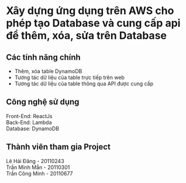 # Xây dựng ứng dụng trên AWS cho phép tạo Database và cung cấp api để thêm, xóa, sửa trên Database

## Các tính năng chính
- Thêm, xóa table DynamoDB
- Tương tác dữ liệu của table trực tiếp trên web
- Tương tác dữ liệu của table thông qua API được cung cấp

## Công nghệ sử dụng
Front-End: ReactJs <br>
Back-End: Lambda <br>
Database: DynamoDB <br>

## Thành viên tham gia Project
Lê Hải Đăng - 20110243 <br>
Trần Minh Mẫn - 20110301 <br>
Trần Công Minh - 20110677 <br>
